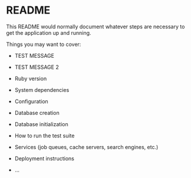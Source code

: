 # README

This README would normally document whatever steps are necessary to get the
application up and running.

Things you may want to cover:

* TEST MESSAGE

* TEST MESSAGE 2

* Ruby version

* System dependencies

* Configuration

* Database creation

* Database initialization

* How to run the test suite

* Services (job queues, cache servers, search engines, etc.)

* Deployment instructions

* ...
